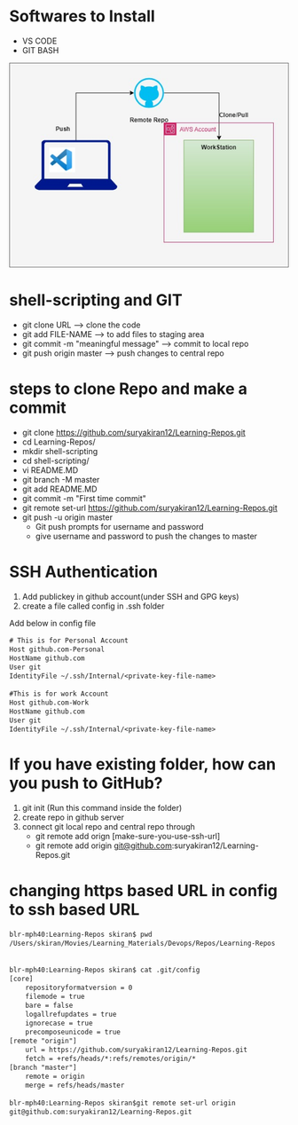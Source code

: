 # Softwares to Install 
   * VS CODE
   * GIT BASH
   
![alt text](shell-env.jpg)

# shell-scripting and GIT

* git clone URL                      --> clone the code
* git add FILE-NAME                  --> to add files to staging area
* git commit -m "meaningful message" --> commit to local repo
* git push origin master             --> push changes to central repo

# steps to clone Repo and make a commit

* git clone https://github.com/suryakiran12/Learning-Repos.git
* cd Learning-Repos/
* mkdir shell-scripting
* cd shell-scripting/
* vi README.MD
* git branch -M master
* git add README.MD
* git commit -m "First time commit"
* git remote set-url https://github.com/suryakiran12/Learning-Repos.git
* git push -u origin master
   * Git push prompts for username and password
   * give username and password to push the changes to master

# SSH Authentication

1. Add publickey in github account(under SSH and GPG keys)
2. create a file called config in .ssh folder
  
Add below in config file

   ```
   # This is for Personal Account
   Host github.com-Personal
   HostName github.com
   User git
   IdentityFile ~/.ssh/Internal/<private-key-file-name>

   #This is for work Account
   Host github.com-Work
   HostName github.com
   User git
   IdentityFile ~/.ssh/Internal/<private-key-file-name>

   ```

# If you have existing folder, how can you push to GitHub?

1. git init (Run this command inside the folder)
2. create repo in github server
3. connect git local repo and central repo through
      * git remote add orign [make-sure-you-use-ssh-url]
      * git remote add origin git@github.com:suryakiran12/Learning-Repos.git

# changing https based URL in config to ssh based URL

```
blr-mph40:Learning-Repos skiran$ pwd
/Users/skiran/Movies/Learning_Materials/Devops/Repos/Learning-Repos


blr-mph40:Learning-Repos skiran$ cat .git/config 
[core]
	repositoryformatversion = 0
	filemode = true
	bare = false
	logallrefupdates = true
	ignorecase = true
	precomposeunicode = true
[remote "origin"]
	url = https://github.com/suryakiran12/Learning-Repos.git
	fetch = +refs/heads/*:refs/remotes/origin/*
[branch "master"]
	remote = origin
	merge = refs/heads/master

blr-mph40:Learning-Repos skiran$git remote set-url origin git@github.com:suryakiran12/Learning-Repos.git

```